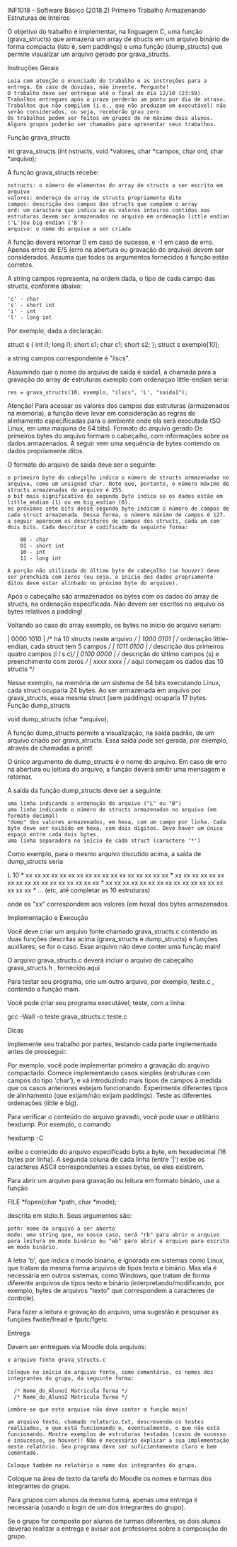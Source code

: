 
INF1018 - Software Básico (2018.2)
Primeiro Trabalho
Armazenando Estruturas de Inteiros

O objetivo do trabalho é implementar, na linguagem C, uma função (grava_structs) que armazena um array de structs em um arquivo binário de forma compacta (isto é, sem paddings) e uma função (dump_structs) que permite visualizar um arquivo gerado por grava_structs.

Instruções Gerais

    Leia com atenção o enunciado do trabalho e as instruções para a entrega. Em caso de dúvidas, não invente. Pergunte!
    O trabalho deve ser entregue até o final do dia 12/10 (23:59).
    Trabalhos entregues após o prazo perderão um ponto por dia de atraso.
    Trabalhos que não compilem (i.e., que não produzam um executável) não serão considerados, ou seja, receberão grau zero.
    Os trabalhos podem ser feitos em grupos de no máximo dois alunos.
    Alguns grupos poderão ser chamados para apresentar seus trabalhos.

Função grava_structs

int grava_structs (int nstructs, void *valores, char *campos, char ord, char *arquivo); 

A função grava_structs recebe:

    nstructs: o número de elementos do array de structs a ser escrito em arquivo
    valores: endereço do array de structs propriamente dito
    campos: descrição dos campos das structs que compõem o array
    ord: um caractere que indica se os valores inteiros contidos nas estruturas devem ser armazenados no arquivo em ordenação little endian ('L')ou big endian ('B')
    arquivo: o nome do arquivo a ser criado 

A função deverá retornar 0 em caso de sucesso, e -1 em caso de erro. Apenas erros de E/S (erro na abertura ou gravação do arquivo) devem ser considerados. Assuma que todos os argumentos fornecidos à função estão corretos.

A string campos representa, na ordem dada, o tipo de cada campo das structs, conforme abaixo:

    'c' - char
    's' - short int
    'i' - int 
    'l' - long int

Por exemplo, dada a declaração:

struct s {
    int i1;
    long l1;
    short s1;
    char c1;
    short s2;
  };
struct s exemplo[10];

a string campos correspondente é "ilscs".

Assumindo que o nome do arquivo de saída é saida1, a chamada para a gravação do array de estruturas exemplo com ordenaçao little-endian seria:

    res = grava_structs(10, exemplo, "ilscs", 'L', "saida1");

Atenção! Para acessar os valores dos campos das estruturas (armazenados na memória), a função deve levar em consideração as regras de alinhamento especificadas para o ambiente onde ela será executada (SO Linux, em uma máquina de 64 bits).
Formato do arquivo gerado
Os primeiros bytes do arquivo formam o cabeçalho, com informações sobre os dados armazenados. A seguir vem uma sequência de bytes contendo os dados propriamente ditos.

O formato do arquivo de saída deve ser o seguinte:

    o primeiro byte do cabeçalho indica o número de structs armazenadas no arquivo, como um unsigned char. Note que, portanto, o número máximo de structs armazenadas do arquivo é 255.
    o bit mais significativo do segundo byte indica se os dados estão em little_endian (1) ou em big_endian (0).
    os próximos sete bits desse segundo byte indicam o número de campos de cada struct armazenada. Dessa forma, o número máximo de campos é 127.
    a seguir aparecem os descritores de campos dos structs, cada um com dois bits. Cada descritor é codificado da seguinte forma:

        00 - char
        01 - short int
        10 - int 
        11 - long int 

    A porção não utilizada do último byte de cabeçalho (se houver) deve ser prenchida com zeros (ou seja, o inicio dos dados propriamente ditos deve estar alinhado no próximo byte do arquivo). 

Após o cabeçalho são armazenados os bytes com os dados do array de structs, na ordenação especificada. Não devem ser escritos no arquivo os bytes relativos a padding!

Voltando ao caso do array exemplo, os bytes no início do arquivo seriam:

| 0000 1010 | /* há 10 structs neste arquivo */
| 1000 0101 | /* ordenação little-endian, cada struct tem 5 campos */
| 1011 0100 | /* descrição dos primeiros quatro campos (i l s c)*/
| 0100 0000 | /* descrição do último campos (s) e preenchimento com zeros */
| xxxx xxxx | /* aqui começam os dados das 10 structs */

Nesse exemplo, na memória de um sistema de 64 bits executando Linux, cada struct ocuparia 24 bytes. Ao ser armazenada em arquivo por grava_structs, essa mesma struct (sem paddings) ocuparia 17 bytes.
Função dump_structs

void dump_structs (char *arquivo); 

A função dump_structs permite a visualização, na saída padrão, de um arquivo criado por grava_structs. Essa saída pode ser gerada, por exemplo, através de chamadas a printf.

O único argumento de dump_structs é o nome do arquivo. Em caso de erro na abertura ou leitura do arquivo, a função deverá emitir uma mensagem e retornar.

A saída da função dump_structs deve ser a seguinte:

    uma linha indicando a ordenação do arquivo ("L" ou "B")
    uma linha indicando o número de structs armazenadas no arquivo (em formato decimal)
    "dump" dos valores armazenados, em hexa, com um campo por linha. Cada byte deve ser exibido em hexa, com dois dígitos. Deve haver um único espaço entre cada dois bytes.
    uma linha separadora no início de cada struct (caractere '*') 

Como exemplo, para o mesmo arquivo discutido acima, a saída de dump_structs seria

L
10
*
xx xx xx xx 
xx xx xx xx xx xx xx xx
xx xx 
xx
xx xx
*
xx xx xx xx 
xx xx xx xx xx xx xx xx
xx xx 
xx
xx xx
*
xx xx xx xx 
xx xx xx xx xx xx xx xx
xx xx 
xx
xx xx
*
... (etc, até completar as 10 estruturas)

onde os "xx" correspondem aos valores (em hexa) dos bytes armazenados.

Implementação e Execução

Você deve criar um arquivo fonte chamado grava_structs.c contendo as duas funções descritas acima (grava_structs e dump_structs) e funções auxiliares, se for o caso. Esse arquivo não deve conter uma função main!

O arquivo grava_structs.c deverá incluir o arquivo de cabeçalho grava_structs.h , fornecido aqui

Para testar seu programa, crie um outro arquivo, por exemplo, teste.c , contendo a função main.

Você pode criar seu programa executável, teste, com a linha:

gcc -Wall -o teste grava_structs.c teste.c


Dicas

Implemente seu trabalho por partes, testando cada parte implementada antes de prosseguir.

Por exemplo, você pode implementar primeiro a gravação do arquivo compactado. Comece implementando casos simples (estruturas com campos do tipo 'char'), e vá introduzindo mais tipos de campos à medida que os casos anteriores estejam funcionando. Experimente diferentes tipos de alinhamento (que exijam/não exijam paddings). Teste as diferentes ordenações (little e big).

Para verificar o conteúdo do arquivo gravado, você pode usar o utilitário hexdump. Por exemplo, o comando

hexdump -C <nome-do-arquivo>

exibe o conteúdo do arquivo especificado byte a byte, em hexadecimal (16 bytes por linha). A segunda coluna de cada linha (entre '|') exibe os caracteres ASCII correspondentes a esses bytes, se eles existirem.

Para abrir um arquivo para gravação ou leitura em formato binário, use a função

FILE *fopen(char *path, char *mode);

descrita em stdio.h. Seus argumentos são:

    path: nome do arquivo a ser aberto
    mode: uma string que, no nosso caso, será "rb" para abrir o arquivo para leitura em modo binário ou "wb" para abrir o arquivo para escrita em modo binário. 

A letra 'b', que indica o modo binário, é ignorada em sistemas como Linux, que tratam da mesma forma arquivos de tipos texto e binário. Mas ela é necessária em outros sistemas, como Windows, que tratam de forma diferente arquivos de tipos texto e binário (interpretando/modificando, por exemplo, bytes de arquivos "texto" que correspondem a caracteres de controle).

Para fazer a leitura e gravação do arquivo, uma sugestão é pesquisar as funções fwrite/fread e fputc/fgetc.

Entrega

Devem ser entregues via Moodle dois arquivos:

    o arquivo fonte grava_structs.c

    Coloque no início do arquivo fonte, como comentário, os nomes dos integrantes do grupo, da seguinte forma:

      /* Nome_do_Aluno1 Matricula Turma */
      /* Nome_do_Aluno2 Matricula Turma */

    Lembre-se que este arquivo não deve conter a função main!

    um arquivo texto, chamado relatorio.txt, descrevendo os testes realizados, o que está funcionando e, eventualmente, o que não está funcionando. Mostre exemplos de estruturas testadas (casos de sucesso e insucesso, se houver)! Não é necessário explicar a sua implementação neste relatório. Seu programa deve ser suficientemente claro e bem comentado.

    Coloque também no relatório o nome dos integrantes do grupo. 

Coloque na área de texto da tarefa do Moodle os nomes e turmas dos integrantes do grupo.

Para grupos com alunos da mesma turma, apenas uma entrega é necessária (usando o login de um dos integrantes do grupo).

Se o grupo for composto por alunos de turmas diferentes, os dois alunos deverão realizar a entrega e avisar aos professores sobre a composição do grupo.
